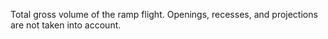 ﻿Total gross volume of the ramp flight. Openings, recesses, and projections are not taken into account.